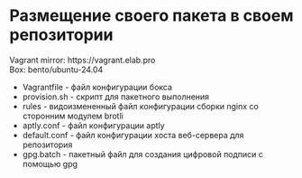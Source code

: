 <h1>Размещение своего пакета в своем репозитории</h1>
<p>
Vagrant mirror: https://vagrant.elab.pro<br>
Box: bento/ubuntu-24.04
</p>

<ul>
<li>Vagrantfile - файл конфигурации бокса</li>
<li>provision.sh - скрипт для пакетного выполнения</li>
<li>rules - видоизмененный файл конфигурации сборки nginx со сторонним модулем brotli</li>
<li>aptly.conf - файл конфигурации aptly</li>
<li>default.conf - файл конфигурации хоста веб-сервера для репозитория</li>
<li>gpg.batch - пакетный файл для создания цифровой подписи с помощью gpg</li>
</ul>
